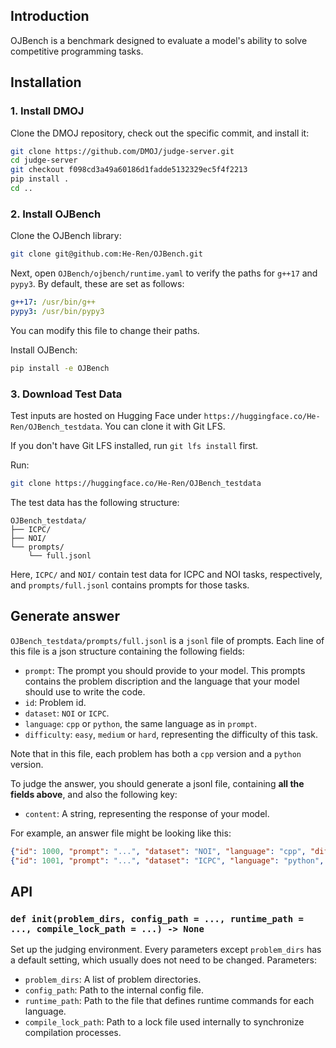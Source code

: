 ## Introduction

OJBench is a benchmark designed to evaluate a model's ability to solve competitive programming tasks.

## Installation

### 1. Install DMOJ

Clone the DMOJ repository, check out the specific commit, and install it:

```bash
git clone https://github.com/DMOJ/judge-server.git
cd judge-server
git checkout f098cd3a49a60186d1fadde5132329ec5f4f2213
pip install .
cd ..
```

### 2. Install OJBench

Clone the OJBench library:

```bash
git clone git@github.com:He-Ren/OJBench.git
```

Next, open `OJBench/ojbench/runtime.yaml` to verify the paths for `g++17` and `pypy3`. By default, these are set as follows:
```yaml
g++17: /usr/bin/g++
pypy3: /usr/bin/pypy3
```
You can modify this file to change their paths.

Install OJBench:

``` bash
pip install -e OJBench
```

### 3. Download Test Data

Test inputs are hosted on Hugging Face under `https://huggingface.co/He-Ren/OJBench_testdata`. You can clone it with Git LFS.

If you don't have Git LFS installed, run `git lfs install` first.

Run:

```bash
git clone https://huggingface.co/He-Ren/OJBench_testdata
```

The test data has the following structure:
```
OJBench_testdata/
├── ICPC/
├── NOI/
└── prompts/
    └── full.jsonl
```
Here, `ICPC/` and `NOI/` contain test data for ICPC and NOI tasks, respectively, and `prompts/full.jsonl` contains prompts for those tasks.

## Generate answer

`OJBench_testdata/prompts/full.jsonl` is a `jsonl` file of prompts. Each line of this file is a json structure containing the following fields:
- `prompt`: The prompt you should provide to your model. This prompts contains the problem discription and the language that your model should use to write the code.
- `id`: Problem id.
- `dataset`: `NOI` or `ICPC`.
- `language`: `cpp` or `python`, the same language as in `prompt`.
- `difficulty`: `easy`, `medium` or `hard`, representing the difficulty of this task.

Note that in this file, each problem has both a `cpp` version and a `python` version.

To judge the answer, you should generate a jsonl file, containing **all the fields above**, and also the following key:
- `content`: A string, representing the response of your model.

For example, an answer file might be looking like this:
```json
{"id": 1000, "prompt": "...", "dataset": "NOI", "language": "cpp", "difficulty": "hard", "content": "Here is the code: ..."}
{"id": 1001, "prompt": "...", "dataset": "ICPC", "language": "python", "difficulty": "easy", "content": "The server is busy. Please try again later."}
```

## API

### `def init(problem_dirs, config_path = ..., runtime_path = ..., compile_lock_path = ...) -> None`

Set up the judging environment. Every parameters except `problem_dirs` has a default setting, which usually does not need to be changed. Parameters:
- `problem_dirs`: A list of problem directories.
- `config_path`: Path to the internal config file.
- `runtime_path`: Path to the file that defines runtime commands for each language.
- `compile_lock_path`: Path to a lock file used internally to synchronize compilation processes.
